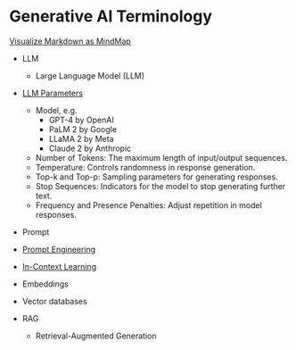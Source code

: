 
# Generative AI Terminology

[Visualize Markdown as MindMap](https://markmap.js.org/repl)

- LLM
  - Large Language Model (LLM)
- [LLM Parameters](https://txt.cohere.com/llm-parameters-best-outputs-language-ai/)
  - Model, e.g.
    - GPT-4 by OpenAI
    - PaLM 2 by Google
    - LLaMA 2 by Meta
    - Claude 2 by Anthropic
  - Number of Tokens: The maximum length of input/output sequences.
  - Temperature: Controls randomness in response generation.
  - Top-k and Top-p: Sampling parameters for generating responses.
  - Stop Sequences: Indicators for the model to stop generating further text.
  - Frequency and Presence Penalties: Adjust repetition in model responses.

- Prompt
- [Prompt Engineering](https://www.promptingguide.ai/)
- [In-Context Learning](https://blog.research.google/2023/05/larger-language-models-do-in-context.html)
- Embeddings
- Vector databases
- RAG
  - Retrieval-Augmented Generation
